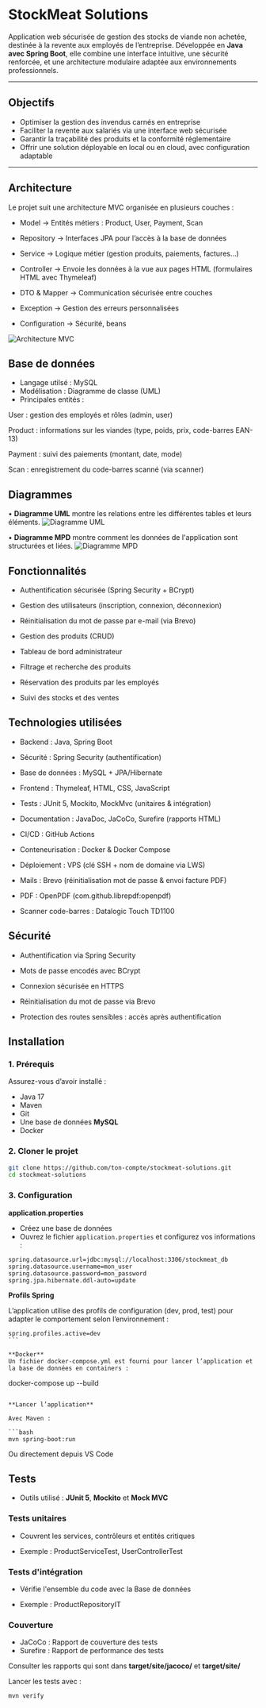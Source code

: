 # StockMeat Solutions

Application web sécurisée de gestion des stocks de viande non achetée, destinée à la revente aux employés de l’entreprise.
Développée en **Java avec Spring Boot**, elle combine une interface intuitive, une sécurité renforcée, et une architecture modulaire adaptée aux environnements professionnels.

---

## Objectifs

- Optimiser la gestion des invendus carnés en entreprise
- Faciliter la revente aux salariés via une interface web sécurisée
- Garantir la traçabilité des produits et la conformité réglementaire
- Offrir une solution déployable en local ou en cloud, avec configuration adaptable

---

## Architecture

Le projet suit une architecture MVC organisée en plusieurs couches :

- Model → Entités métiers : Product, User, Payment, Scan

- Repository → Interfaces JPA pour l’accès à la base de données

- Service → Logique métier (gestion produits, paiements, factures…)

- Controller → Envoie les données à la vue aux pages HTML (formulaires HTML avec Thymeleaf)

- DTO & Mapper → Communication sécurisée entre couches

- Exception → Gestion des erreurs personnalisées

- Configuration → Sécurité, beans

![Architecture MVC](images/Architecture-MVC.jpg)

## Base de données

- Langage utilsé : MySQL
- Modélisation : Diagramme de classe (UML)
- Principales entités :

User : gestion des employés et rôles (admin, user)

Product : informations sur les viandes (type, poids, prix, code-barres EAN-13)

Payment : suivi des paiements (montant, date, mode)

Scan : enregistrement du code-barres scanné (via scanner)

## Diagrammes

• **Diagramme UML** montre les relations entre les différentes tables et leurs éléments.
![Diagramme UML](images/Diagramme_de_classe.png)

• **Diagramme MPD** montre comment les données de l'application sont structurées et liées.
![Diagramme MPD](images/Diagramme_mpd.png)

## Fonctionnalités

- Authentification sécurisée (Spring Security + BCrypt)

- Gestion des utilisateurs (inscription, connexion, déconnexion)

- Réinitialisation du mot de passe par e-mail (via Brevo)

- Gestion des produits (CRUD)

- Tableau de bord administrateur

- Filtrage et recherche des produits

- Réservation des produits par les employés

- Suivi des stocks et des ventes

## Technologies utilisées

- Backend : Java, Spring Boot

- Sécurité : Spring Security (authentification)

- Base de données : MySQL + JPA/Hibernate

- Frontend : Thymeleaf, HTML, CSS, JavaScript

- Tests : JUnit 5, Mockito, MockMvc (unitaires & intégration)

- Documentation : JavaDoc, JaCoCo, Surefire (rapports HTML)

- CI/CD : GitHub Actions

- Conteneurisation : Docker & Docker Compose

- Déploiement : VPS (clé SSH + nom de domaine via LWS)

- Mails : Brevo (réinitialisation mot de passe & envoi facture PDF)

- PDF : OpenPDF (com.github.librepdf:openpdf)

- Scanner code-barres : Datalogic Touch TD1100

## Sécurité

- Authentification via Spring Security

- Mots de passe encodés avec BCrypt

- Connexion sécurisée en HTTPS

- Réinitialisation du mot de passe via Brevo

- Protection des routes sensibles : accès après authentification

## Installation

### 1. Prérequis

Assurez-vous d’avoir installé :

- Java 17
- Maven
- Git
- Une base de données **MySQL**
- Docker

### 2. Cloner le projet

```bash
git clone https://github.com/ton-compte/stockmeat-solutions.git
cd stockmeat-solutions

```

### 3. Configuration

**application.properties**

- Créez une base de données
- Ouvrez le fichier `application.properties` et configurez vos informations :

```
spring.datasource.url=jdbc:mysql://localhost:3306/stockmeat_db
spring.datasource.username=mon_user
spring.datasource.password=mon_password
spring.jpa.hibernate.ddl-auto=update
```

**Profils Spring**

L’application utilise des profils de configuration (dev, prod, test) pour adapter le comportement selon l’environnement :

````
spring.profiles.active=dev
```

**Docker**
Un fichier docker-compose.yml est fourni pour lancer l’application et la base de données en containers :

````

docker-compose up --build

````

**Lancer l’application**

Avec Maven :

```bash
mvn spring-boot:run
````

Ou directement depuis VS Code

## Tests

- Outils utilisé : **JUnit 5**, **Mockito** et **Mock MVC**

### Tests unitaires

- Couvrent les services, contrôleurs et entités critiques

- Exemple : ProductServiceTest, UserControllerTest

### Tests d'intégration

- Vérifie l'ensemble du code avec la Base de données

- Exemple : ProductRepositoryIT

### Couverture

- JaCoCo : Rapport de couverture des tests
- Surefire : Rapport de performance des tests

Consulter les rapports qui sont dans **target/site/jacoco/** et **target/site/**

Lancer les tests avec :

```bash
mvn verify
```
